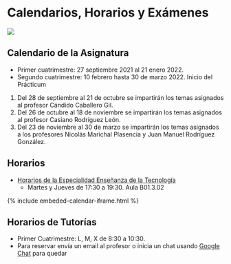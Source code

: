 # Calendarios, Horarios y Exámenes


<a href="{{site.calendario_academico}}" target="_blank"><img src="{{site.baseurl}}/assets/images/calendario-academico-2122.png" /></a>


## Calendario de la Asignatura 

- Primer cuatrimestre: 27 septiembre 2021 al 21 enero 2022.
- Segundo cuatrimestre: 10 febrero hasta 30 de marzo 2022. Inicio del Prácticum

1. Del 28 de septiembre al 21 de octubre se impartirán los temas asignados al profesor Cándido Caballero Gil.
2. Del 26 de octubre al 18 de noviembre se impartirán los temas asignados al profesor Casiano Rodríguez León.
3. Del 23 de noviembre al 30 de marzo se impartirán los temas asignados a los profesores Nicolás Marichal Plasencia y Juan Manuel Rodríguez González.
 
## Horarios

* <a  href="https://drive.google.com/file/d/15eABsmmoDK4SjjNzsUp0Wr7b6qLYEqdv/view" target="_blank">Horarios de la Especialidad Enseñanza de la Tecnología</a>
  - Martes y Jueves de 17:30 a 19:30. Aula B01.3.02

{% include embeded-calendar-iframe.html %}

## Horarios de Tutorías

* Primer Cuatrimestre: L, M, X de 8:30 a 10:30. 
* Para reservar envía un email al profesor o inicia un chat usando <a href="https://chat.google.com" target="_blank">Google Chat</a> para quedar





